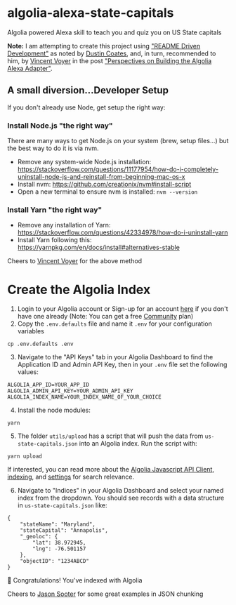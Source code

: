 # algolia-alexa-state-capitals
Algolia powered Alexa skill to teach you and quiz you on US State capitals

**Note:** I am attempting to create this project using ["README Driven Development"](http://tom.preston-werner.com/2010/08/23/readme-driven-development.html) as noted by [Dustin Coates](https://twitter.com/dcoates?ref_src=twsrc%5Egoogle%7Ctwcamp%5Eserp%7Ctwgr%5Eauthor), and, in turn, recommended to him, by [Vincent Voyer](https://twitter.com/vvoyer) in the post ["Perspectives on Building the Algolia Alexa Adapter"](https://www.talkingtocomputers.com/building-algolia-search-alexa-adapter).


## A small diversion...Developer Setup
If you don't already use Node, get setup the right way:
### Install Node.js "the right way"
There are many ways to get Node.js on your system (brew, setup files...) but the best way to do it is via nvm.

* Remove any system-wide Node.js installation: https://stackoverflow.com/questions/11177954/how-do-i-completely-uninstall-node-js-and-reinstall-from-beginning-mac-os-x
* Install nvm: https://github.com/creationix/nvm#install-script
* Open a new terminal to ensure nvm is installed: `nvm --version`

### Install Yarn "the right way"
* Remove any installation of Yarn: https://stackoverflow.com/questions/42334978/how-do-i-uninstall-yarn
* Install Yarn following this: https://yarnpkg.com/en/docs/install#alternatives-stable

Cheers to [Vincent Voyer](https://twitter.com/vvoyer) for the above method


# Create the Algolia Index

1. Login to your Algolia account or Sign-up for an account [here](https://www.algolia.com/users/sign_up) if you don't have one already (Note: You can get a free [Community](https://www.algolia.com/pricing/) plan)
2. Copy the `.env.defaults` file and name it `.env` for your configuration variables 
```
cp .env.defaults .env
```
3. Navigate to the "API Keys" tab in your Algolia Dashboard to find the Application ID and Admin API Key, then in your `.env` file set the following values:
```
ALGOLIA_APP_ID=YOUR_APP_ID
ALGOLIA_ADMIN_API_KEY=YOUR_ADMIN_API_KEY
ALGOLIA_INDEX_NAME=YOUR_INDEX_NAME_OF_YOUR_CHOICE
``` 
4. Install the node modules:
```
yarn
```
5. The folder `utils/upload` has a script that will push the data from `us-state-capitals.json` into an Algolia index. Run the script with:
```
yarn upload
```

If interested, you can read more about the [Algolia Javascript API Client](https://www.algolia.com/doc/api-client/getting-started/install/javascript/), [indexing](https://www.algolia.com/doc/api-client/methods/indexing/), and [settings](https://www.algolia.com/doc/api-client/methods/settings/) for search relevance.

6. Navigate to "Indices" in your Algolia Dashboard and select your named index from the dropdown. You should see records with a data structure in `us-state-capitals.json` like:

```
{
    "stateName": "Maryland",
    "stateCapital": "Annapolis",
    "_geoloc": {
        "lat": 38.972945,
        "lng": -76.501157
    },
    "objectID": "1234ABCD"
}
```

🎉 Congratulations! You've indexed with Algolia

Cheers to [Jason Sooter](https://twitter.com/functionalstoic) for some great examples in JSON chunking